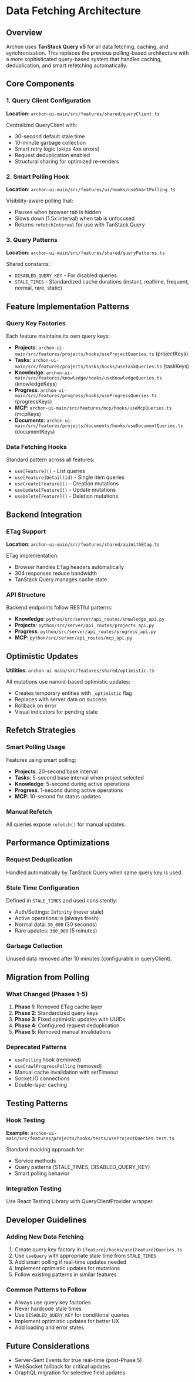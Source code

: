# Data Fetching Architecture

## Overview

Archon uses **TanStack Query v5** for all data fetching, caching, and synchronization. This replaces the previous polling-based architecture with a more sophisticated query-based system that handles caching, deduplication, and smart refetching automatically.

## Core Components

### 1. Query Client Configuration

**Location**: `archon-ui-main/src/features/shared/queryClient.ts`

Centralized QueryClient with:

- 30-second default stale time
- 10-minute garbage collection
- Smart retry logic (skips 4xx errors)
- Request deduplication enabled
- Structural sharing for optimized re-renders

### 2. Smart Polling Hook

**Location**: `archon-ui-main/src/features/ui/hooks/useSmartPolling.ts`

Visibility-aware polling that:

- Pauses when browser tab is hidden
- Slows down (1.5x interval) when tab is unfocused
- Returns `refetchInterval` for use with TanStack Query

### 3. Query Patterns

**Location**: `archon-ui-main/src/features/shared/queryPatterns.ts`

Shared constants:

- `DISABLED_QUERY_KEY` - For disabled queries
- `STALE_TIMES` - Standardized cache durations (instant, realtime, frequent, normal, rare, static)

## Feature Implementation Patterns

### Query Key Factories

Each feature maintains its own query keys:

- **Projects**: `archon-ui-main/src/features/projects/hooks/useProjectQueries.ts` (projectKeys)
- **Tasks**: `archon-ui-main/src/features/projects/tasks/hooks/useTaskQueries.ts` (taskKeys)
- **Knowledge**: `archon-ui-main/src/features/knowledge/hooks/useKnowledgeQueries.ts` (knowledgeKeys)
- **Progress**: `archon-ui-main/src/features/progress/hooks/useProgressQueries.ts` (progressKeys)
- **MCP**: `archon-ui-main/src/features/mcp/hooks/useMcpQueries.ts` (mcpKeys)
- **Documents**: `archon-ui-main/src/features/projects/documents/hooks/useDocumentQueries.ts` (documentKeys)

### Data Fetching Hooks

Standard pattern across all features:

- `use[Feature]()` - List queries
- `use[Feature]Detail(id)` - Single item queries
- `useCreate[Feature]()` - Creation mutations
- `useUpdate[Feature]()` - Update mutations
- `useDelete[Feature]()` - Deletion mutations

## Backend Integration

### ETag Support

**Location**: `archon-ui-main/src/features/shared/apiWithEtag.ts`

ETag implementation:

- Browser handles ETag headers automatically
- 304 responses reduce bandwidth
- TanStack Query manages cache state

### API Structure

Backend endpoints follow RESTful patterns:

- **Knowledge**: `python/src/server/api_routes/knowledge_api.py`
- **Projects**: `python/src/server/api_routes/projects_api.py`
- **Progress**: `python/src/server/api_routes/progress_api.py`
- **MCP**: `python/src/server/api_routes/mcp_api.py`

## Optimistic Updates

**Utilities**: `archon-ui-main/src/features/shared/optimistic.ts`

All mutations use nanoid-based optimistic updates:

- Creates temporary entities with `_optimistic` flag
- Replaces with server data on success
- Rollback on error
- Visual indicators for pending state

## Refetch Strategies

### Smart Polling Usage

Features using smart polling:

- **Projects**: 20-second base interval
- **Tasks**: 5-second base interval when project selected
- **Knowledge**: 5-second during active operations
- **Progress**: 1-second during active operations
- **MCP**: 10-second for status updates

### Manual Refetch

All queries expose `refetch()` for manual updates.

## Performance Optimizations

### Request Deduplication

Handled automatically by TanStack Query when same query key is used.

### Stale Time Configuration

Defined in `STALE_TIMES` and used consistently:

- Auth/Settings: `Infinity` (never stale)
- Active operations: `0` (always fresh)
- Normal data: `30_000` (30 seconds)
- Rare updates: `300_000` (5 minutes)

### Garbage Collection

Unused data removed after 10 minutes (configurable in queryClient).

## Migration from Polling

### What Changed (Phases 1-5)

1. **Phase 1**: Removed ETag cache layer
2. **Phase 2**: Standardized query keys
3. **Phase 3**: Fixed optimistic updates with UUIDs
4. **Phase 4**: Configured request deduplication
5. **Phase 5**: Removed manual invalidations

### Deprecated Patterns

- `usePolling` hook (removed)
- `useCrawlProgressPolling` (removed)
- Manual cache invalidation with setTimeout
- Socket.IO connections
- Double-layer caching

## Testing Patterns

### Hook Testing

**Example**: `archon-ui-main/src/features/projects/hooks/tests/useProjectQueries.test.ts`

Standard mocking approach for:

- Service methods
- Query patterns (STALE_TIMES, DISABLED_QUERY_KEY)
- Smart polling behavior

### Integration Testing

Use React Testing Library with QueryClientProvider wrapper.

## Developer Guidelines

### Adding New Data Fetching

1. Create query key factory in `{feature}/hooks/use{Feature}Queries.ts`
2. Use `useQuery` with appropriate stale time from `STALE_TIMES`
3. Add smart polling if real-time updates needed
4. Implement optimistic updates for mutations
5. Follow existing patterns in similar features

### Common Patterns to Follow

- Always use query key factories
- Never hardcode stale times
- Use `DISABLED_QUERY_KEY` for conditional queries
- Implement optimistic updates for better UX
- Add loading and error states

## Future Considerations

- Server-Sent Events for true real-time (post-Phase 5)
- WebSocket fallback for critical updates
- GraphQL migration for selective field updates
